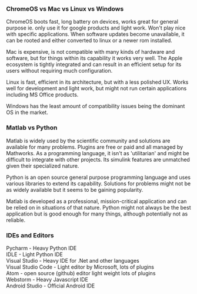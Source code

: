 

### ChromeOS vs Mac vs Linux vs Windows
ChromeOS boots fast, long battery on devices, works great for general purpose ie. only use it for google products and light work. Won't play nice with specific applications. When software updates become unavailable, it can be rooted and either converted to linux or a newer rom installed.

Mac is expensive, is not compatible with many kinds of hardware and software, but for things within its capability it works very well. The Apple ecosystem is tightly integrated and can result in an efficient setup for its users without requiring much configuration.

Linux is fast, efficient in its architecture, but with a less polished UX. Works well for development and light work, but might not run certain applications including MS Office products.

Windows has the least amount of compatibility issues being the dominant OS in the market.

### Matlab vs Python
Matlab is widely used by the scientific community and solutions are available for many problems. Plugins are free or paid and all managed by Mathworks. As a programming language, it isn't as 'utilitarian' and might be difficult to integrate with other projects. Its simulink features are unmatched given their specialized nature.

Python is an open source general purpose programming language and uses various libraries to extend its capability. Solutions for problems might not be as widely available but it seems to be gaining popularity.

Matlab is developed as a professional, mission-critical application and can be relied on in situations of that nature. Python might not always be the best application but is good enough for many things, although potentially not as reliable.


### IDEs and Editors
Pycharm - Heavy Python IDE  
IDLE - Light Python IDE  
Visual Studio - Heavy IDE for .Net and other languages  
Visual Studio Code - Light editor by Microsoft, lots of plugins  
Atom - open source (github) editor light weight lots of plugins  
Webstorm - Heavy Javascript IDE  
Android Studio - Official Android IDE  


